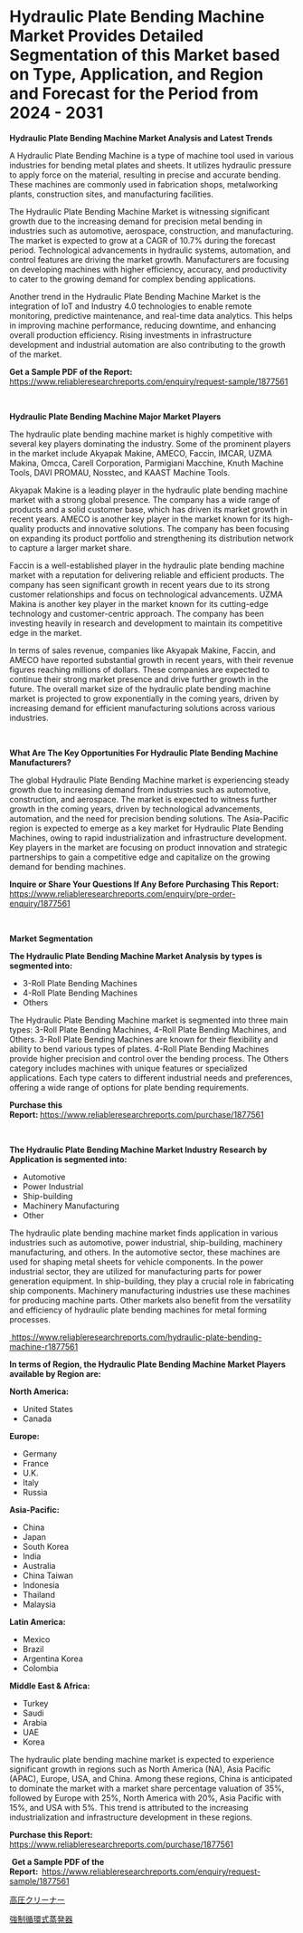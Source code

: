 <p><h1>Hydraulic Plate Bending Machine Market Provides Detailed Segmentation of this Market based on Type, Application, and Region and Forecast for the Period from 2024 - 2031</h1></p><p><strong>Hydraulic Plate Bending Machine Market Analysis and Latest Trends</strong></p>
<p><p>A Hydraulic Plate Bending Machine is a type of machine tool used in various industries for bending metal plates and sheets. It utilizes hydraulic pressure to apply force on the material, resulting in precise and accurate bending. These machines are commonly used in fabrication shops, metalworking plants, construction sites, and manufacturing facilities.</p><p>The Hydraulic Plate Bending Machine Market is witnessing significant growth due to the increasing demand for precision metal bending in industries such as automotive, aerospace, construction, and manufacturing. The market is expected to grow at a CAGR of 10.7% during the forecast period. Technological advancements in hydraulic systems, automation, and control features are driving the market growth. Manufacturers are focusing on developing machines with higher efficiency, accuracy, and productivity to cater to the growing demand for complex bending applications.</p><p>Another trend in the Hydraulic Plate Bending Machine Market is the integration of IoT and Industry 4.0 technologies to enable remote monitoring, predictive maintenance, and real-time data analytics. This helps in improving machine performance, reducing downtime, and enhancing overall production efficiency. Rising investments in infrastructure development and industrial automation are also contributing to the growth of the market.</p></p>
<p><strong>Get a Sample PDF of the Report:&nbsp;</strong> <a href="https://www.reliableresearchreports.com/enquiry/request-sample/1877561">https://www.reliableresearchreports.com/enquiry/request-sample/1877561</a></p>
<p>&nbsp;</p>
<p><strong>Hydraulic Plate Bending Machine Major Market Players</strong></p>
<p><p>The hydraulic plate bending machine market is highly competitive with several key players dominating the industry. Some of the prominent players in the market include Akyapak Makine, AMECO, Faccin, IMCAR, UZMA Makina, Omcca, Carell Corporation, Parmigiani Macchine, Knuth Machine Tools, DAVI PROMAU, Nosstec, and KAAST Machine Tools.</p><p>Akyapak Makine is a leading player in the hydraulic plate bending machine market with a strong global presence. The company has a wide range of products and a solid customer base, which has driven its market growth in recent years. AMECO is another key player in the market known for its high-quality products and innovative solutions. The company has been focusing on expanding its product portfolio and strengthening its distribution network to capture a larger market share.</p><p>Faccin is a well-established player in the hydraulic plate bending machine market with a reputation for delivering reliable and efficient products. The company has seen significant growth in recent years due to its strong customer relationships and focus on technological advancements. UZMA Makina is another key player in the market known for its cutting-edge technology and customer-centric approach. The company has been investing heavily in research and development to maintain its competitive edge in the market.</p><p>In terms of sales revenue, companies like Akyapak Makine, Faccin, and AMECO have reported substantial growth in recent years, with their revenue figures reaching millions of dollars. These companies are expected to continue their strong market presence and drive further growth in the future. The overall market size of the hydraulic plate bending machine market is projected to grow exponentially in the coming years, driven by increasing demand for efficient manufacturing solutions across various industries.</p></p>
<p>&nbsp;</p>
<p><strong>What Are The Key Opportunities For Hydraulic Plate Bending Machine Manufacturers?</strong></p>
<p><p>The global Hydraulic Plate Bending Machine market is experiencing steady growth due to increasing demand from industries such as automotive, construction, and aerospace. The market is expected to witness further growth in the coming years, driven by technological advancements, automation, and the need for precision bending solutions. The Asia-Pacific region is expected to emerge as a key market for Hydraulic Plate Bending Machines, owing to rapid industrialization and infrastructure development. Key players in the market are focusing on product innovation and strategic partnerships to gain a competitive edge and capitalize on the growing demand for bending machines.</p></p>
<p><strong>Inquire or Share Your Questions If Any Before Purchasing This Report:</strong> <a href="https://www.reliableresearchreports.com/enquiry/pre-order-enquiry/1877561">https://www.reliableresearchreports.com/enquiry/pre-order-enquiry/1877561</a></p>
<p>&nbsp;</p>
<p><strong>Market Segmentation</strong></p>
<p><strong>The Hydraulic Plate Bending Machine Market Analysis by types is segmented into:</strong></p>
<p><ul><li>3-Roll Plate Bending Machines</li><li>4-Roll Plate Bending Machines</li><li>Others</li></ul></p>
<p><p>The Hydraulic Plate Bending Machine market is segmented into three main types: 3-Roll Plate Bending Machines, 4-Roll Plate Bending Machines, and Others. 3-Roll Plate Bending Machines are known for their flexibility and ability to bend various types of plates. 4-Roll Plate Bending Machines provide higher precision and control over the bending process. The Others category includes machines with unique features or specialized applications. Each type caters to different industrial needs and preferences, offering a wide range of options for plate bending requirements.</p></p>
<p><strong>Purchase this Report:&nbsp;</strong><a href="https://www.reliableresearchreports.com/purchase/1877561">https://www.reliableresearchreports.com/purchase/1877561</a></p>
<p>&nbsp;</p>
<p><strong>The Hydraulic Plate Bending Machine Market Industry Research by Application is segmented into:</strong></p>
<p><ul><li>Automotive</li><li>Power Industrial</li><li>Ship-building</li><li>Machinery Manufacturing</li><li>Other</li></ul></p>
<p><p>The hydraulic plate bending machine market finds application in various industries such as automotive, power industrial, ship-building, machinery manufacturing, and others. In the automotive sector, these machines are used for shaping metal sheets for vehicle components. In the power industrial sector, they are utilized for manufacturing parts for power generation equipment. In ship-building, they play a crucial role in fabricating ship components. Machinery manufacturing industries use these machines for producing machine parts. Other markets also benefit from the versatility and efficiency of hydraulic plate bending machines for metal forming processes.</p></p>
<p><a href="https://www.reliableresearchreports.com/hydraulic-plate-bending-machine-r1877561">&nbsp;https://www.reliableresearchreports.com/hydraulic-plate-bending-machine-r1877561</a></p>
<p><strong>In terms of Region, the Hydraulic Plate Bending Machine Market Players available by Region are:</strong></p>
<p>
    <p> <strong> North America: </strong>
        <ul>
            <li>United States</li>
            <li>Canada</li>
        </ul>
        </p> 
    <p> <strong> Europe: </strong>
        <ul>
            <li>Germany</li>
            <li>France</li>
            <li>U.K.</li>
            <li>Italy</li>
            <li>Russia</li>
        </ul>
        </p> 
    <p> <strong> Asia-Pacific: </strong>
        <ul>
            <li>China</li>
            <li>Japan</li>
            <li>South Korea</li>
            <li>India</li>
            <li>Australia</li>
            <li>China Taiwan</li>
            <li>Indonesia</li>
            <li>Thailand</li>
            <li>Malaysia</li>
        </ul>
        </p> 
    <p> <strong> Latin America: </strong>
        <ul>
            <li>Mexico</li>
            <li>Brazil</li>
            <li>Argentina Korea</li>
            <li>Colombia</li>
        </ul>
        </p> 
    <p> <strong> Middle East & Africa: </strong>
        <ul>
            <li>Turkey</li>
            <li>Saudi</li>
            <li>Arabia</li>
            <li>UAE</li>
            <li>Korea</li>
        </ul>
    </p>
    </p>
<p><p>The hydraulic plate bending machine market is expected to experience significant growth in regions such as North America (NA), Asia Pacific (APAC), Europe, USA, and China. Among these regions, China is anticipated to dominate the market with a market share percentage valuation of 35%, followed by Europe with 25%, North America with 20%, Asia Pacific with 15%, and USA with 5%. This trend is attributed to the increasing industrialization and infrastructure development in these regions.</p></p>
<p><strong>Purchase this Report: </strong><a href="https://www.reliableresearchreports.com/purchase/1877561">https://www.reliableresearchreports.com/purchase/1877561</a></p>
<p>&nbsp;<strong>Get a Sample PDF of the Report:&nbsp;&nbsp;</strong><a href="https://www.reliableresearchreports.com/enquiry/request-sample/1877561">https://www.reliableresearchreports.com/enquiry/request-sample/1877561</a></p>
<p><strong></strong></p>
<p><p><a href="https://medium.com/@kaydenjohns1964/%E9%AB%98%E5%9C%A7%E3%82%AF%E3%83%AA%E3%83%BC%E3%83%8A%E3%83%BC%E5%B8%82%E5%A0%B4%E3%81%AE%E6%B4%9E%E5%AF%9F-%E5%B8%82%E5%A0%B4%E5%8B%95%E5%90%91-%E6%88%90%E9%95%B7-%E4%BA%88%E6%B8%AC-2024%E5%B9%B4%E3%81%8B%E3%82%892031%E5%B9%B4%E3%81%BE%E3%81%A7-9a8b3d35f8e6">高圧クリーナー</a></p><p><a href="https://medium.com/@saigekulas/%E5%BC%B7%E5%88%B6%E5%BE%AA%E7%92%B0%E8%92%B8%E7%99%BA%E5%99%A8%E5%B8%82%E5%A0%B4-2031%E5%B9%B4%E3%81%BE%E3%81%A7%E3%81%AE%E6%88%90%E5%8A%9F%E3%81%99%E3%82%8B%E3%83%93%E3%82%B8%E3%83%8D%E3%82%B9%E6%88%A6%E7%95%A5%E3%81%AE%E9%8D%B5-5317384dfc12">強制循環式蒸発器</a></p></p>